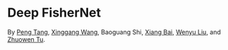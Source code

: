 # Deep FisherNet

By [Peng Tang](https://pengtang.xyz/), [Xinggang Wang](http://xinggangw.info/), Baoguang Shi, [Xiang Bai](http://122.205.5.5:8071/~xbai/), [Wenyu Liu](http://mclab.eic.hust.edu.cn/MCWebDisplay/PersonDetails.aspx?Name=Wenyu%20Liu), and [Zhuowen Tu](http://pages.ucsd.edu/~ztu/).
